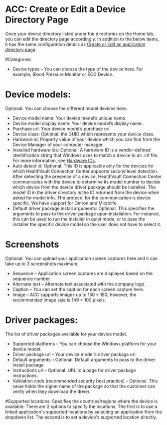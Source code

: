 # ACC: Create or Edit a Device Directory Page

Once your device directory listed under the directories on the Home tab, you can edit the directory page accordingly. In addition to the below items, it has the same configuration details as [Create or Edit an application directory page](acc-create-or-edit-an-application-directory-page.md).

#Categories: 
* Device types – You can choose the type of the device here. For example, Blood Pressure Monitor or ECG Device.

# Device models: 
Optional. You can choose the different model devices here.
* Device model name: Your device model’s unique name.
* Device model display name: Your device model’s display name.
* Purchase url: Your device model’s purchase url.
* Device class: Optional. the GUID which represents your device class.
* Hardware id: Property value of your device which you can find from the Device Manager of your computer manager.
* Installed hardware ids: Optional. A hardware ID is a vendor-defined identification string that Windows uses to match a device to an .inf file. For more information, see [Hardware IDs](https://msdn.microsoft.com/en-us/library/windows/hardware/ff546152(v=vs.85).aspx).
* Auto detect id: Optional. This ID is applicable only for the devices for which HealthVault Connection Center supports second level detection. After detecting the presence of a device, HealthVault Connection Center communicates with the device to determine its model number to decide which device from the device driver package should be installed. The model ID in the driver directory is the ID returned from the device when asked for model info. The protocol for the communication is device specific. We have support for Omron and Microlife.
* Default driver package install arguments: Optional. This specifies the arguments to pass to the driver package upon installation. For instance, this can be used to run the installer in quiet mode, or to pass the installer the specific device model so the user does not have to select it.

# Screenshots
Optional. You can upload your application screen captures here and it can take up to 3 screenshots maximum.
*  Sequence – Application screen captures are displayed based on the sequence number.
* Alternate text – Alternate text associated with the company logo.
* Caption – You can set the caption for each screen capture here.
* Image – ACC supports images up to 150 × 150; however, the recommended image size is 149 × 100 pixels.

# Driver packages: 
The list of driver packages available for your device model.
* Supported platforms – You can choose the Windows platform for your device model.
* Driver package url – Your device model’s driver package url.
* Default arguments – Optional. Default arguments to pass to the driver install package
* Instructions url – Optional. URL to a page for driver package instructions.
* Validation code (recommended security best practice) – Optional. This value holds the signer name of the package so that the customer can verify when they download the driver.

#Supported locations: 
Specifies the countries/regions where the device is available. There are 2 options to specify the locations. The first is to use a linked application's supported locations by selecting an application from the dropdown list. The second is to set a device's supported location directly.

